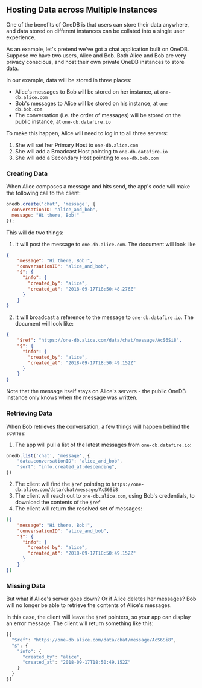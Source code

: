 ## Hosting Data across Multiple Instances

One of the benefits of OneDB is that users can store their data anywhere, and
data stored on different instances can be collated into a single user experience.

As an example, let's pretend we've got a chat application built on OneDB. Suppose we have
two users, Alice and Bob. Both Alice and Bob are very privacy conscious, and host their own
private OneDB instances to store data.

In our example, data will be stored in three places:
* Alice's messages to Bob will be stored on her instance, at `one-db.alice.com`
* Bob's messages to Alice will be stored on his instance, at `one-db.bob.com`
* The conversation (i.e. the order of messages) will be stored on the public instance, at `one-db.datafire.io`

To make this happen, Alice will need to log in to all three servers:
1. She will set her Primary Host to `one-db.alice.com`
2. She will add a Broadcast Host pointing to `one-db.datafire.io`
3. She will add a Secondary Host pointing to `one-db.bob.com`


### Creating Data
When Alice composes a message and hits send, the app's code will make the following call to the client:

```js
onedb.create('chat', 'message', {
  conversationID: "alice_and_bob",
  message: "Hi there, Bob!"
});
```

This will do two things:
1. It will post the message to `one-db.alice.com`. The document will look like
```json
{
    "message": "Hi there, Bob!",
    "conversationID": "alice_and_bob",
    "$": {
      "info": {
        "created_by": "alice",
        "created_at": "2018-09-17T18:50:48.276Z"
      }
    }
}
```

2. It will broadcast a reference to the message to `one-db.datafire.io`. The document will look like:
```json
{
    "$ref": "https://one-db.alice.com/data/chat/message/AcS6Si8",
    "$": {
      "info": {
        "created_by": "alice",
        "created_at": "2018-09-17T18:50:49.152Z"
      }
    }
}
```

Note that the message itself stays on Alice's servers - the public OneDB instance only knows
when the message was written.

### Retrieving Data

When Bob retrieves the conversation, a few things will happen behind the scenes:
1. The app will pull a list of the latest messages from `one-db.datafire.io`:
```js
onedb.list('chat', 'message', {
    "data.conversationID": "alice_and_bob",
    "sort": "info.created_at:descending",
})
```
2. The client will find the `$ref` pointing to `https://one-db.alice.com/data/chat/message/AcS6Si8`
3. The client will reach out to `one-db.alice.com`, using Bob's credentials, to download the contents of the `$ref`
4. The client will return the resolved set of messages:
```json
[{
    "message": "Hi there, Bob!",
    "conversationID": "alice_and_bob",
    "$": {
      "info": {
        "created_by": "alice",
        "created_at": "2018-09-17T18:50:49.152Z"
      }
    }
}]
```

### Missing Data

But what if Alice's server goes down? Or if Alice deletes her messages?
Bob will no longer be able to retrieve the contents of Alice's messages.

In this case, the client will leave the `$ref` pointers, so your app can display an error message.
The client will return something like this:
```js
[{
  "$ref": "https://one-db.alice.com/data/chat/message/AcS6Si8",
  "$": {
    "info": {
      "created_by": "alice",
      "created_at": "2018-09-17T18:50:49.152Z"
    }
  }
}]
```

